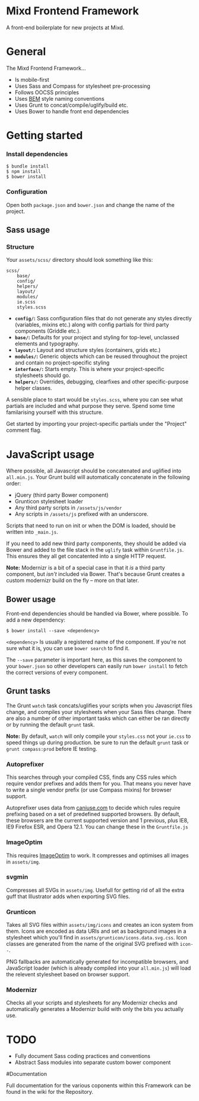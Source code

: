 Mixd Frontend Framework
=======================

A front-end boilerplate for new projects at Mixd.

# General

The Mixd Frontend Framework...

- Is mobile-first
- Uses Sass and Compass for stylesheet pre-processing
- Follows OOCSS principles
- Uses [BEM](http://csswizardry.com/2013/01/mindbemding-getting-your-head-round-bem-syntax/) style naming conventions
- Uses Grunt to concat/compile/uglify/build etc.
- Uses Bower to handle front end dependencies

# Getting started

### Install dependencies

```
$ bundle install
$ npm install
$ bower install
```

### Configuration

Open both `package.json` and `bower.json` and change the name of the project.

## Sass usage

### Structure

Your `assets/scss/` directory should look something like this:

```
scss/
	base/
	config/
	helpers/
	layout/
	modules/
	ie.scss
	styles.scss
```

- **`config/`:** Sass configuration files that do not generate any styles directly (variables, mixins etc.) along with config partials for third party components (Griddle etc.).
- **`base/`:** Defaults for your project and styling for top-level, unclassed elements and typography.
- **`layout/`:** Layout and structure styles (containers, grids etc.)
- **`modules/`:** Generic objects which can be reused throughout the project and contain no project-specific styling
- **`interface/`:** Starts empty. This is where your project-specific stylesheets should go.
- **`helpers/`:** Overrides, debugging, clearfixes and other specific-purpose helper classes.

A sensible place to start would be `styles.scss`, where you can see what partials are included and what purpose they serve. Spend some time familarising yourself with this structure.

Get started by importing your project-specific partials under the "Project" comment flag.


# JavaScript usage

Where possible, all Javascript should be concatenated and uglified into `all.min.js`. Your Grunt build will automatically concatenate in the following order:

- jQuery (third party Bower component)
- Grunticon stylesheet loader
- Any third party scripts in `/assets/js/vendor`
- Any scripts in `/assets/js` prefixed with an underscore.

Scripts that need to run on init or when the DOM is loaded, should be written into `_main.js`.

If you need to add new third party components, they should be added via Bower and added to the file stack in the `uglify` task within `Gruntfile.js`. This ensures they all get concatented into a single HTTP request.

**Note:** Modernizr is a bit of a special case in that it *is* a third party component, but *isn't* included via Bower. That's because Grunt creates a custom modernizr build on the fly – more on that later.

## Bower usage

Front-end dependencies should be handled via Bower, where possible. To add a new dependency:

```
$ bower install --save <dependency>
```

`<dependency>` Is usually a registered name of the component. If you're not sure what it is, you can use `bower search` to find it.

The `--save` parameter is important here, as this saves the component to your `bower.json` so other developers can easily run `bower install` to fetch the correct versions of every component.

## Grunt tasks

The Grunt `watch` task concats/uglifies your scripts when you Javascript files change, and compiles your stylesheets when your Sass files change. There are also a number of other important tasks which can either be ran directly or by running the default `grunt` task.

**Note:** By default, `watch` will only compile your `styles.css` not your `ie.css` to speed things up during production. be sure to run the default `grunt` task or `grunt compass:prod` before IE testing.

### Autoprefixer

This searches through your compiled CSS, finds any CSS rules which require vendor prefixes and adds them for you. That means you never have to write a single vendor prefix (or use Compass mixins) for browser support.

Autoprefixer uses data from [caniuse.com](http://caniuse.com) to decide which rules require prefixing based on a set of predefined supported browsers. By default, these browsers are the current supported version and 1 previous, plus IE8, IE9 Firefox ESR, and Opera 12.1. You can change these in the `Gruntfile.js`

### ImageOptim

This requires [ImageOptim](http://imageoptim.com/) to work. It compresses and optimises all images in `assets/img`.

### svgmin

Compresses all SVGs in `assets/img`. Usefull for getting rid of all the extra guff that Illustrator adds when exporting SVG files.

### Grunticon

Takes all SVG files within `assets/img/icons` and creates an icon system from them. Icons are encoded as data URIs and set as background images in a stylesheet which you'll find in `assets/grunticon/icons.data.svg.css`. Icon classes are generated from the name of the original SVG prefixed with `icon--`. 

PNG fallbacks are automatically generated for incompatible browsers, and JavaScript loader (which is already compiled into your `all.min.js`) will load the relevent stylesheet based on browser support.

### Modernizr

Checks all your scripts and stylesheets for any Modernizr checks and automatically generates a Modernizr build with only the bits you actually use.

# TODO

- Fully document Sass coding practices and conventions
- Abstract Sass modules into separate custom bower component

#Documentation

Full documentation for the various coponents within this Framework can be found in the wiki for the Repository. 

